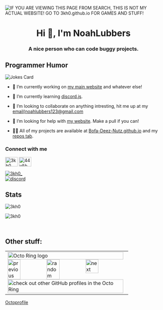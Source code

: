 <img alt="IF YOU ARE VIEWING THIS PAGE FROM SEARCH, THIS IS NOT MY ACTUAL WEBSITE! GO TO 3kh0.github.io FOR GAMES AND STUFF!" src="https://readme-typing-svg.herokuapp.com?vCenter=true&lines=Hello!+I+am+Echo!;HTML+Coder;JavaScript+Game+maker;Talk+to+me+on+my+discord!">
<h1 align="center">Hi 👋, I'm NoahLubbers</h1>
<h3 align="center">A nice person who can code buggy projects.</h3>
<h2>Programmer Humor</h2>
<img src="https://readme-jokes.vercel.app/api" alt="Jokes Card" />

- 🔭 I’m currently working on [my main website](https://github.com/NoahLubbers/NoahLubbers.github.i) and whatever else!

- 🌱 I’m currently learning [discord.js](https://discord.js.org).

- 👯 I’m looking to collaborate on anything intresting, hit me up at my [email(noahlubbers123@gmail.com](Gmail.com)

- 🤝 I’m looking for help with [my website](https://github.com/NoahLubbers/NoahLubbers.github.i/). Make a pull if you can!

- 👨‍💻 All of my projects are available at [Bofa-Deez-Nutz.github.io](https://BOFA-DEEZ-NUTZ.github.io/) and my [repos tab](https://github.com/NoahLubbers?tab=repositories).


<h3 align="left">Connect with me</h3>
<p align="left">
<a href="https://twitter.com/3kh0_" target="blank"><img align="center" src="https://raw.githubusercontent.com/rahuldkjain/github-profile-readme-generator/master/src/images/icons/Social/twitter.svg" alt="3kh0_" height="30" width="40" /></a>
<a href="https://discord.gg/wv6huJAwEv" target="blank"><img align="center" src="https://raw.githubusercontent.com/rahuldkjain/github-profile-readme-generator/master/src/images/icons/Social/discord.svg" alt="44yAbMWbHb" height="30" width="40" /></a>
</p>
<p align="left"> <a href="https://twitter.com/3kh0_" target="blank"><img src="https://img.shields.io/twitter/follow/3kh0_?logo=twitter&style=for-the-badge" alt="3kh0_" /></a> <br>
<a href="https://discord.gg/wv6huJAwEv" target="blank"><img align="center" src="https://img.shields.io/discord/971769908205604864?label=Server&logo=discord&style=for-the-badge" alt="discord"></a></p>


<h2 align="left">Stats</h2>

<p><img  src="https://github-readme-stats.vercel.app/api/top-langs?username=3kh0&show_icons=true&theme=dark&locale=en&langs_count=10&layout=compact" alt="3kh0" /></p>
<p><img src="https://github-readme-streak-stats.herokuapp.com/?user=3kh0&theme=dark" alt="3kh0" /></p><br>
  </html>

## Other stuff: <br>

<table><tbody><tr><td><a href="https://octo-ring.com/"><img src="https://octo-ring.com/static/img/widget/top.png" width="99%" alt="Octo Ring logo" align="top"></a><br><a href="https://octo-ring.com/p/3kh0/prev"><img src="https://octo-ring.com/static/img/widget/prev.png" width="33%" alt="previous" align="top" title="previous profile"></a><a href="https://octo-ring.com/p/3kh0/random"><img src="https://octo-ring.com/static/img/widget/random.png" width="33%" alt="random" align="top" title="random profile"></a><a href="https://octo-ring.com/p/3kh0/next"><img src="https://octo-ring.com/static/img/widget/next.png" width="33%" alt="next" align="top" title="next profile"></a><br><a href="https://octo-ring.com/"><img src="https://octo-ring.com/static/img/widget/bottom.png" width="99%" alt="check out other GitHub profiles in the Octo Ring" align="top"></a></td></tr></tbody></table>

<a href="https://octoprofile.vercel.app/user?id=3kh0">Octoprofile</a>
</html>
